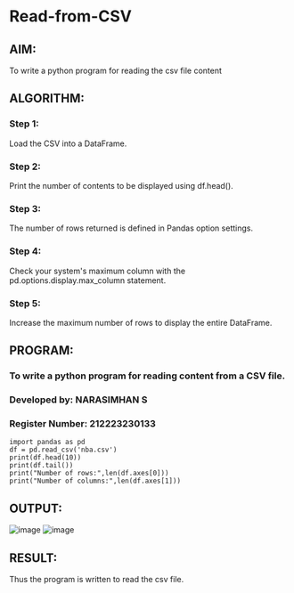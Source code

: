 # Read-from-CSV

## AIM:
To write a python program for reading the csv file content

## ALGORITHM:
### Step 1:
Load the CSV into a DataFrame.
### Step 2:
Print the number of contents to be displayed using df.head().
### Step 3:
The number of rows returned is defined in Pandas option settings.
### Step 4:
Check your system's maximum column with the pd.options.display.max_column statement.
### Step 5:
Increase the maximum number of rows to display the entire DataFrame.

## PROGRAM:
### To write a python program for reading content from a CSV file.
### Developed by: NARASIMHAN S
### Register Number: 212223230133
```
import pandas as pd
df = pd.read_csv('nba.csv')
print(df.head(10))
print(df.tail())
print("Number of rows:",len(df.axes[0]))
print("Number of columns:",len(df.axes[1]))
```
## OUTPUT:
![image](https://github.com/Narasimhan05/Read-from-CSV/assets/132819871/c72d8a34-16f3-40c4-a1a6-6d15fd5e2890)
![image](https://github.com/Narasimhan05/Read-from-CSV/assets/132819871/b09630e9-9a91-4ff6-bbf8-cc7be2c27ffc)

## RESULT:
Thus the program is written to read the csv file.

